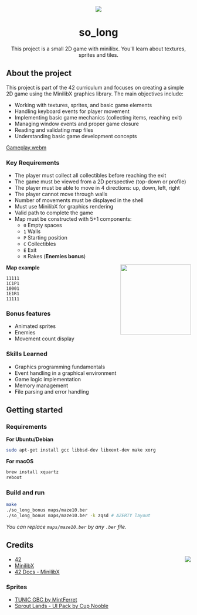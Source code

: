 <div align="center">
  <img src="https://github.com/user-attachments/assets/0f5ed192-2ade-49d0-a641-10ab14d722ea">
  <h1>so_long</h1>
  <p>This project is a small 2D game with minilibx. You'll learn about textures, sprites and tiles.</p>
</div>

## About the project
This project is part of the 42 curriculum and focuses on creating a simple 2D game using the MinilibX graphics library. The main objectives include:
- Working with textures, sprites, and basic game elements
- Handling keyboard events for player movement
- Implementing basic game mechanics (collecting items, reaching exit)
- Managing window events and proper game closure
- Reading and validating map files
- Understanding basic game development concepts

[Gameplay.webm](https://github.com/user-attachments/assets/b890ce5c-cc26-4f51-bc2e-6d91a50e971d)

### Key Requirements
- The player must collect all collectibles before reaching the exit
- The game must be viewed from a 2D perspective (top-down or profile)
- The player must be able to move in 4 directions: up, down, left, right
- The player cannot move through walls
- Number of movements must be displayed in the shell
- Must use MinilibX for graphics rendering
- Valid path to complete the game
- Map must be constructed with 5+1 components:
  - `0` Empty spaces
  - `1` Walls
  - `P` Starting position
  - `C` Collectibles
  - `E` Exit
  - `R` Rakes (**Enemies bonus**)

**Map example**
<img align="right" height="192" width="192" src="https://github.com/user-attachments/assets/842945b4-bff6-4388-ab26-e2df36808b2a">
```
11111
1C1P1
10001
1E1R1
11111
```

### Bonus features
- Animated sprites
- Enemies
- Movement count display

### Skills Learned
- Graphics programming fundamentals
- Event handling in a graphical environment
- Game logic implementation
- Memory management
- File parsing and error handling

## Getting started
### Requirements
**For Ubuntu/Debian**
```bash
sudo apt-get install gcc libbsd-dev libxext-dev make xorg
```

**For macOS**
```bash
brew install xquartz
reboot
```

### Build and run
```bash
make
./so_long_bonus maps/maze10.ber
./so_long_bonus maps/maze10.ber -k zqsd # AZERTY layout
```
*You can replace `maps/maze10.ber` by any `.ber` file.*

## Credits
<img align="right" src="https://github.com/user-attachments/assets/e3a1b843-a0ac-46f7-9cfb-6b7e81369aac">

- [42](https://42.fr/)
- [MinilibX](https://github.com/42Paris/minilibx-linux)
- [42 Docs - MinilibX](https://harm-smits.github.io/42docs/libs/minilibx)

### Sprites
- [TUNIC GBC by MintFerret](https://mintferret.itch.io/tunicdemake)
- [Sprout Lands - UI Pack by Cup Nooble](https://cupnooble.itch.io/sprout-lands-ui-pack)
